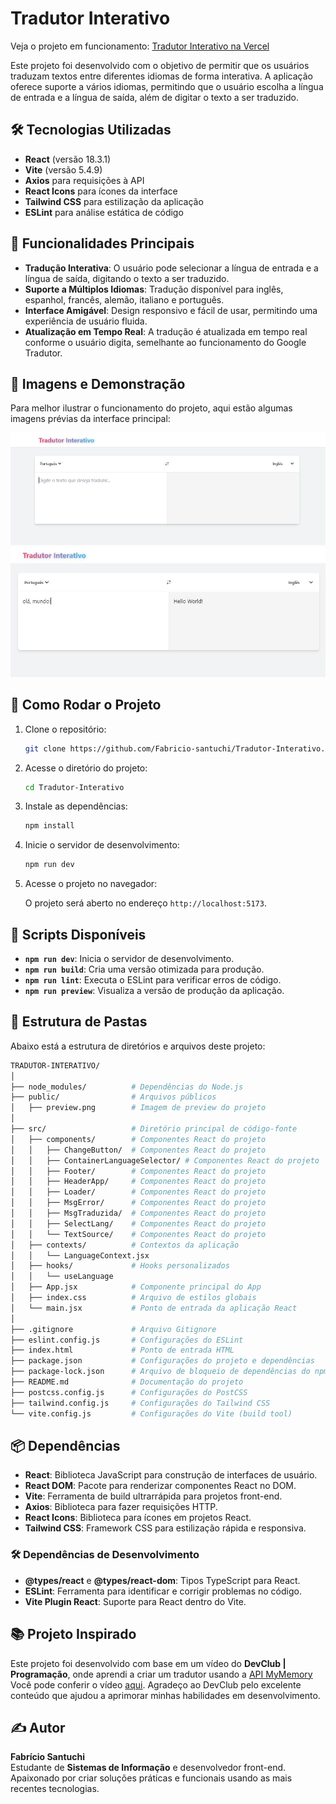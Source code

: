 # Tradutor Interativo

Veja o projeto em funcionamento: [Tradutor Interativo na Vercel](https://tradutor-interativo.vercel.app/)

Este projeto foi desenvolvido com o objetivo de permitir que os usuários traduzam textos entre diferentes idiomas de forma interativa. A aplicação oferece suporte a vários idiomas, permitindo que o usuário escolha a língua de entrada e a língua de saída, além de digitar o texto a ser traduzido.

## 🛠 Tecnologias Utilizadas

- **React** (versão 18.3.1)
- **Vite** (versão 5.4.9)
- **Axios** para requisições à API
- **React Icons** para ícones da interface
- **Tailwind CSS** para estilização da aplicação
- **ESLint** para análise estática de código

## 🌟 Funcionalidades Principais

- **Tradução Interativa**: O usuário pode selecionar a língua de entrada e a língua de saída, digitando o texto a ser traduzido.
- **Suporte a Múltiplos Idiomas**: Tradução disponível para inglês, espanhol, francês, alemão, italiano e português.
- **Interface Amigável**: Design responsivo e fácil de usar, permitindo uma experiência de usuário fluida.
- **Atualização em Tempo Real**: A tradução é atualizada em tempo real conforme o usuário digita, semelhante ao funcionamento do Google Tradutor.

## 📸 Imagens e Demonstração

Para melhor ilustrar o funcionamento do projeto, aqui estão algumas imagens prévias da interface principal:

![Preview da aplicação](./public/preview.png)
![Preview da aplicação](./public/preview2.png)

## 🚀 Como Rodar o Projeto

1. Clone o repositório:

   ```bash
   git clone https://github.com/Fabricio-santuchi/Tradutor-Interativo.git
   ```

2. Acesse o diretório do projeto:

   ```bash
   cd Tradutor-Interativo
   ```

3. Instale as dependências:

   ```bash
   npm install
   ```

4. Inicie o servidor de desenvolvimento:

   ```bash
   npm run dev
   ```

5. Acesse o projeto no navegador:

   O projeto será aberto no endereço `http://localhost:5173`.

## 📜 Scripts Disponíveis

- **`npm run dev`**: Inicia o servidor de desenvolvimento.
- **`npm run build`**: Cria uma versão otimizada para produção.
- **`npm run lint`**: Executa o ESLint para verificar erros de código.
- **`npm run preview`**: Visualiza a versão de produção da aplicação.

## 📂 Estrutura de Pastas

Abaixo está a estrutura de diretórios e arquivos deste projeto:

```bash
TRADUTOR-INTERATIVO/
│
├── node_modules/          # Dependências do Node.js
├── public/                # Arquivos públicos
│   ├── preview.png        # Imagem de preview do projeto
│
├── src/                   # Diretório principal de código-fonte
│   ├── components/        # Componentes React do projeto
│   │   ├── ChangeButton/  # Componentes React do projeto
│   │   ├── ContainerLanguageSelector/ # Componentes React do projeto
│   │   ├── Footer/        # Componentes React do projeto
│   │   ├── HeaderApp/     # Componentes React do projeto
│   │   ├── Loader/        # Componentes React do projeto
│   │   ├── MsgError/      # Componentes React do projeto
│   │   ├── MsgTraduzida/  # Componentes React do projeto
│   │   ├── SelectLang/    # Componentes React do projeto
│   │   └── TextSource/    # Componentes React do projeto
│   ├── contexts/          # Contextos da aplicação
│   │   └── LanguageContext.jsx
│   ├── hooks/             # Hooks personalizados
│   │   └── useLanguage
│   ├── App.jsx            # Componente principal do App
│   ├── index.css          # Arquivo de estilos globais
│   └── main.jsx           # Ponto de entrada da aplicação React
│
├── .gitignore             # Arquivo Gitignore
├── eslint.config.js       # Configurações do ESLint
├── index.html             # Ponto de entrada HTML
├── package.json           # Configurações do projeto e dependências
├── package-lock.json      # Arquivo de bloqueio de dependências do npm
├── README.md              # Documentação do projeto
├── postcss.config.js      # Configurações do PostCSS
├── tailwind.config.js     # Configurações do Tailwind CSS
└── vite.config.js         # Configurações do Vite (build tool)
```

## 📦 Dependências

- **React**: Biblioteca JavaScript para construção de interfaces de usuário.
- **React DOM**: Pacote para renderizar componentes React no DOM.
- **Vite**: Ferramenta de build ultrarrápida para projetos front-end.
- **Axios**: Biblioteca para fazer requisições HTTP.
- **React Icons**: Biblioteca para ícones em projetos React.
- **Tailwind CSS**: Framework CSS para estilização rápida e responsiva.

### 🛠 Dependências de Desenvolvimento

- **@types/react** e **@types/react-dom**: Tipos TypeScript para React.
- **ESLint**: Ferramenta para identificar e corrigir problemas no código.
- **Vite Plugin React**: Suporte para React dentro do Vite.

## 📚 Projeto Inspirado

Este projeto foi desenvolvido com base em um vídeo do **DevClub | Programação**, onde aprendi a criar um tradutor usando a [API MyMemory](https://mymemory.translated.net/) Você pode conferir o vídeo [aqui](https://www.youtube.com/watch?v=PIDu3fePvM8). Agradeço ao DevClub pelo excelente conteúdo que ajudou a aprimorar minhas habilidades em desenvolvimento.

## ✍️ Autor

**Fabrício Santuchi**  
Estudante de **Sistemas de Informação** e desenvolvedor front-end. Apaixonado por criar soluções práticas e funcionais usando as mais recentes tecnologias.
